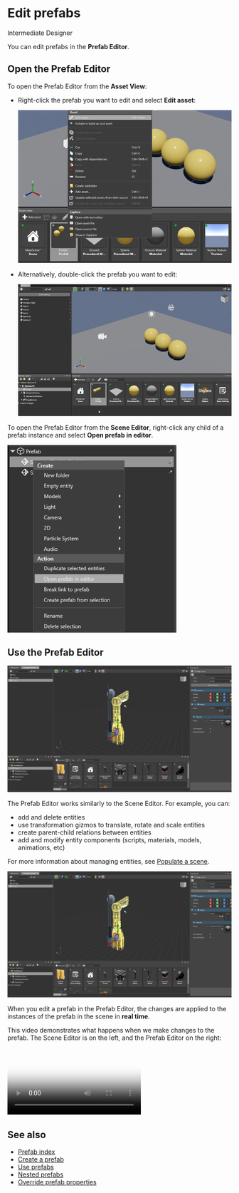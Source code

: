 # Edit prefabs
<span class="label label-doc-level">Intermediate</span>
<span class="label label-doc-audience">Designer</span>

You can edit prefabs in the **Prefab Editor**.

## Open the Prefab Editor ##

To open the Prefab Editor from the **Asset View**:

* Right-click the prefab you want to edit and select **Edit asset**:

    ![Right-click prefab](media/edit-prefab-with-edit-asset-button.png)

* Alternatively, double-click the prefab you want to edit:

    ![Double-click prefab](media/open-prefab-editor.gif)

To open the Prefab Editor from the **Scene Editor**, right-click any child of a prefab instance and select **Open prefab in editor**.

![Open prefab in editor](media/use-prefabs-prefab-open-prefab-from-prefab-instance.png)

## Use the Prefab Editor ##

![Edit prefabs](media/prefab-editor.png)

The Prefab Editor works similarly to the Scene Editor. For example, you can:

* add and delete entities
* use transformation gizmos to translate, rotate and scale entities
* create parent-child relations between entities
* add and modify entity components (scripts, materials, models, animations, etc)

For more information about managing entities, see [Populate a scene](../game-studio/add-entities.md).

![Prefab editor](media/prefab-editor.png)

When you edit a prefab in the Prefab Editor, the changes are applied to the instances of the prefab in the scene in **real time**.

This video demonstrates what happens when we make changes to the prefab. The Scene Editor is on the left, and the Prefab Editor on the right:

<p>
<video autoplay loop class="responsive-video" poster="media/edit-prefab-and-update-instances.jpg">
   <source src="media/edit-prefab-and-update-instances.mp4" type="video/mp4">
</video>
</p>

## See also

* [Prefab index](prefabs.md)
* [Create a prefab](create-a-prefab.md)
* [Use prefabs](use-prefabs.md)
* [Nested prefabs](nested-prefabs.md)
* [Override prefab properties](override-prefab-properties.md)